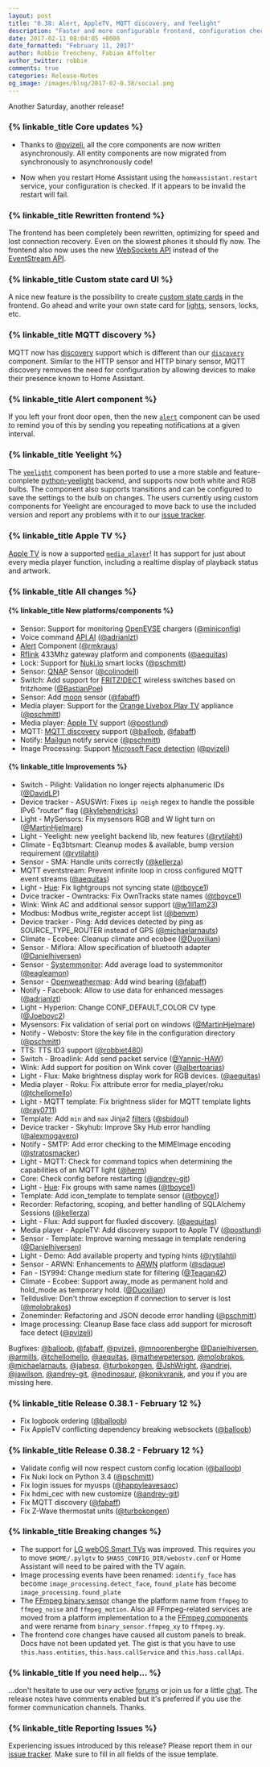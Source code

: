```yaml
---
layout: post
title: "0.38: Alert, AppleTV, MQTT discovery, and Yeelight"
description: "Faster and more configurable frontend, configuration check, and complete move to async for core"
date: 2017-02-11 08:04:05 +0000
date_formatted: "February 11, 2017"
author: Robbie Trencheny, Fabian Affolter
author_twitter: robbie
comments: true
categories: Release-Notes
og_image: /images/blog/2017-02-0.38/social.png
---
```


Another Saturday, another release!

### {% linkable_title Core updates %}
- Thanks to [@pvizeli], all the core components are now written asynchronously. All entity components are now migrated from synchronously to asynchronously code!

- Now when you restart Home Assistant using the `homeassistant.restart` service, your configuration is checked. If it appears to be invalid the restart will fail.

### {% linkable_title Rewritten frontend %}
The frontend has been completely been rewritten, optimizing for speed and lost connection recovery. Even on the slowest phones it should fly now. The frontend also now uses the new [WebSockets API][websocket-api] instead of the [EventStream API][event-stream-api].

### {% linkable_title Custom state card UI %}
A nice new feature is the possibility to create [custom state cards][custom-ui] in the frontend. Go ahead and write your own state card for [lights][light], sensors, locks, etc.

### {% linkable_title MQTT discovery %}
MQTT now has [discovery][mqtt-discovery] support which is different than our [`discovery`][discovery] component. Similar to the HTTP sensor and HTTP binary sensor, MQTT discovery removes the need for configuration by allowing devices to make their presence known to Home Assistant.

### {% linkable_title Alert component %}
If you left your front door open, then the new [`alert`][alert] component can be used to remind you of this by sending you repeating notifications at a given interval.

### {% linkable_title Yeelight %}
The [`yeelight`][yeelight] component has been ported to use a more stable and feature-complete [python-yeelight][python-yeelight] backend, and supports now both white and RGB bulbs. The component also supports transitions and can be configured to save the settings to the bulb on changes. The users currently using custom components for Yeelight are encouraged to move back to use the included version and report any problems with it to our [issue tracker][issue].

### {% linkable_title Apple TV %}
[Apple TV][apple-tv] is now a supported [`media_player`][media-player]! It has support for just about every media player function, including a realtime display of playback status and artwork.

### {% linkable_title All changes %}
#### {% linkable_title New platforms/components %}

- Sensor: Support for monitoring [OpenEVSE][openevse] chargers ([@miniconfig])
- Voice command [API.AI][apiai] ([@adrianlzt])
- [Alert][alert] Component ([@rmkraus])
- [Rflink][rflink] 433Mhz gateway platform and components ([@aequitas])
- Lock: Support for [Nuki.io][nuki] smart locks ([@pschmitt])
- Sensor: [QNAP][qnap] Sensor ([@colinodell])
- Switch: Add support for [FRITZ!DECT][fritz] wireless switches based on fritzhome ([@BastianPoe])
- Sensor: Add [moon][moon] sensor ([@fabaff])
- Media player: Support for the [Orange Livebox Play TV][orange] appliance ([@pschmitt])
- Media player: [Apple TV][apple-tv] support ([@postlund])
- MQTT: [MQTT discovery][mqtt-discovery] support ([@balloob], [@fabaff])
- Notify: [Mailgun][mailgun] notify service ([@pschmitt])
- Image Processing: Support [Microsoft Face detection][face-detect] ([@pvizeli])

#### {% linkable_title Improvements %}

- Switch - Pilight: Validation no longer rejects alphanumeric IDs ([@DavidLP])
- Device tracker - ASUSWrt: Fixes `ip neigh` regex to handle the possible IPv6 "router" flag ([@kylehendricks])
- Light - MySensors: Fix mysensors RGB and W light turn on ([@MartinHjelmare])
- Light - Yeelight: new yeelight backend lib, new features ([@rytilahti])
- Climate - Eq3btsmart: Cleanup modes & available, bump version requirement ([@rytilahti])
- Sensor - SMA: Handle units correctly ([@kellerza])
- MQTT eventstream: Prevent infinite loop in cross configured MQTT event streams ([@aequitas])
- Light - [Hue][hue]: Fix lightgroups not syncing state ([@tboyce1])
- Dvice tracker - Owntracks: Fix OwnTracks state names ([@tboyce1])
- Wink: Wink AC and additional sensor support ([@w1ll1am23])
- Modbus: Modbus write_register accept list ([@benvm])
- Device tracker - Ping: Add devices detected by ping as SOURCE_TYPE_ROUTER instead of GPS ([@michaelarnauts])
- Climate - Ecobee: Cleanup climate and ecobee ([@Duoxilian])
- Sensor - Miflora: Allow specification of bluetooth adapter ([@Danielhiversen])
- Sensor - [Systemmonitor][systemmonitor]: Add average load to systemmonitor ([@eagleamon])
- Sensor - [Openweathermap][owm]: Add wind bearing ([@fabaff])
- Notify - Facebook: Allow to use data for enhanced messages ([@adrianlzt])
- Light - Hyperion: Change CONF_DEFAULT_COLOR CV type ([@Joeboyc2])
- Mysensors: Fix validation of serial port on windows ([@MartinHjelmare])
- Notify - Webostv: Store the key file in the configuration directory ([@pschmitt])
- TTS: TTS ID3 support ([@robbiet480])
- Switch - Broadlink: Add send packet service ([@Yannic-HAW])
- Wink: Add support for position on Wink cover ([@albertoarias])
- Light - Flux: Make brightness display work for RGB devices. ([@aequitas])
- Media player - Roku: Fix attribute error for media_player/roku ([@tchellomello])
- Light - MQTT template: Fix brightness slider for MQTT template lights ([@ray0711])
- Template: Add `min` and `max` Jinja2 [filters][filters] ([@sbidoul])
- Device tracker - Skyhub: Improve Sky Hub error handling ([@alexmogavero])
- Notify - SMTP: Add error checking to the MIMEImage encoding ([@stratosmacker])
- Light - MQTT: Check for command topics when determining the capabilities of an MQTT light ([@herm])
- Core: Check config before restarting ([@andrey-git])
- Light - [Hue][hue]: Fix groups with same names ([@tboyce1])
- Template: Add icon_template to template sensor ([@tboyce1])
- Recorder: Refactoring, scoping, and better handling of SQLAlchemy Sessions ([@kellerza])
- Light - Flux: Add support for fluxled discovery. ([@aequitas])
- Media player - AppleTV: Add discovery support to Apple TV ([@postlund])
- Sensor - Template: Improve warning message in template rendering ([@Danielhiversen])
- Light - Demo: Add available property and typing hints ([@rytilahti])
- Sensor - ARWN: Enhancements to [ARWN][arwn] platform ([@sdague])
- Fan - ISY994: Change medium state for filtering ([@Teagan42])
- Climate - Ecobee: Support away_mode as permanent hold and hold_mode as temporary hold. ([@Duoxilian])
- Tellduslive: Don't throw exception if connection to server is lost ([@molobrakos])
- Zoneminder: Refactoring and JSON decode error handling ([@pschmitt])
- Image processing: Cleanup Base face class add support for microsoft face detect ([@pvizeli])

Bugfixes: [@balloob], [@fabaff], [@pvizeli], [@mnoorenberghe] [@Danielhiversen], [@armills], [@tchellomello], [@aequitas], [@mathewpeterson], [@molobrakos], [@michaelarnauts], [@jabesq], [@turbokongen], [@JshWright], [@andriej], [@jawilson], [@andrey-git], [@nodinosaur], [@konikvranik], and you if you are missing here.

### {% linkable_title Release 0.38.1 - February 12 %}

- Fix logbook ordering ([@balloob])
- Fix AppleTV conflicting dependency breaking websockets ([@balloob])

### {% linkable_title Release 0.38.2 - February 12 %}

- Validate config will now respect custom config location ([@balloob])
- Fix Nuki lock on Python 3.4 ([@pschmitt])
- Fix login issues for myusps ([@happyleavesaoc])
- Fix hdmi_cec with new customize ([@andrey-git])
- Fix MQTT discovery ([@fabaff])
- Fix Z-Wave thermostat units ([@turbokongen])

### {% linkable_title Breaking changes %}
- The support for [LG webOS Smart TVs][webostv] was improved. This requires you to move `$HOME/.pylgtv` to `$HASS_CONFIG_DIR/webostv.conf` or Home Assistant will need to be paired with the TV again.
- Image processing events have been renamed: `identify_face` has become `image_processing.detect_face`, `found_plate` has become `image_processing.found_plate`
- The [FFmpeg binary sensor][ffmpeg-bin] change the platform name from `ffmpeg` to `ffmpeg_noise` and `ffmpeg_motion`. Also all FFmpeg-related services are moved from a platform implementation to a the [FFmpeg components][ffmpeg] and were rename from `binary_sensor.ffmpeg_xy` to `ffmpeg.xy`.
- The frontend core changes have caused all custom panels to break. Docs have not been updated yet. The gist is that you have to use `this.hass.entities`, `this.hass.callService` and `this.hass.callApi`.

### {% linkable_title If you need help... %}
...don't hesitate to use our very active [forums][forum] or join us for a little [chat][gitter]. The release notes have comments enabled but it's preferred if you use the former communication channels. Thanks.

### {% linkable_title Reporting Issues %}
Experiencing issues introduced by this release? Please report them in our [issue tracker][issue]. Make sure to fill in all fields of the issue template.

[@acambitsis]: https://github.com/acambitsis
[@adrianlzt]: https://github.com/adrianlzt
[@aequitas]: https://github.com/aequitas
[@albertoarias]: https://github.com/albertoarias
[@alexmogavero]: https://github.com/alexmogavero
[@andrey-git]: https://github.com/andrey-git
[@andriej]: https://github.com/andriej
[@armills]: https://github.com/armills
[@balloob]: https://github.com/balloob
[@BastianPoe]: https://github.com/BastianPoe
[@benvm]: https://github.com/benvm
[@colinodell]: https://github.com/colinodell
[@Danielhiversen]: https://github.com/Danielhiversen
[@DavidLP]: https://github.com/DavidLP
[@Duoxilian]: https://github.com/Duoxilian
[@eagleamon]: https://github.com/eagleamon
[@fabaff]: https://github.com/fabaff
[@happyleavesaoc]: https://github.com/happyleavesaoc
[@herm]: https://github.com/herm
[@jabesq]: https://github.com/jabesq
[@jawilson]: https://github.com/jawilson
[@Joeboyc2]: https://github.com/Joeboyc2
[@JshWright]: https://github.com/JshWright
[@kellerza]: https://github.com/kellerza
[@konikvranik]: https://github.com/konikvranik
[@kylehendricks]: https://github.com/kylehendricks
[@LinuxChristian]: https://github.com/LinuxChristian
[@MartinHjelmare]: https://github.com/MartinHjelmare
[@mathewpeterson]: https://github.com/mathewpeterson
[@michaelarnauts]: https://github.com/michaelarnauts
[@miniconfig]: https://github.com/miniconfig
[@mnoorenberghe]: https://github.com/mnoorenberghe
[@molobrakos]: https://github.com/molobrakos
[@nodinosaur]: https://github.com/nodinosaur
[@postlund]: https://github.com/postlund
[@pschmitt]: https://github.com/pschmitt
[@pvizeli]: https://github.com/pvizeli
[@ray0711]: https://github.com/ray0711
[@rmkraus]: https://github.com/rmkraus
[@robbiet480]: https://github.com/robbiet480
[@rytilahti]: https://github.com/rytilahti
[@sbidoul]: https://github.com/sbidoul
[@sdague]: https://github.com/sdague
[@stratosmacker]: https://github.com/stratosmacker
[@tboyce1]: https://github.com/tboyce1
[@tchellomello]: https://github.com/tchellomello
[@Teagan42]: https://github.com/Teagan42
[@turbokongen]: https://github.com/turbokongen
[@valentinalexeev]: https://github.com/valentinalexeev
[@w1ll1am23]: https://github.com/w1ll1am23
[@Yannic-HAW]: https://github.com/Yannic-HAW

[alert]: https://home-assistant.io/components/alert/
[apiai]: https://home-assistant.io/components/apiai/
[apple-tv]: https://home-assistant.io/components/media_player.apple_tv/
[arwn]: https://home-assistant.io/components/sensor.arwn/
[custom-ui]: https://home-assistant.io/developers/frontend_creating_custom_ui/
[discovery]: https://home-assistant.io/components/discovery/
[face-detect]: https://home-assistant.io/components/image_processing.microsoft_face_detect/
[ffmpeg-bin]: https://home-assistant.io/components/binary_sensor.ffmpeg/
[ffmpeg]: https://home-assistant.io/components/ffmpeg/
[filters]: https://home-assistant.io/topics/templating/#home-assistant-template-extensions
[fritz]: https://home-assistant.io/components/switch.fritzdect/
[hue]: https://home-assistant.io/components/light.hue/
[light]: https://home-assistant.io/cookbook/custom_ui_by_andrey-git
[mailgun]: https://home-assistant.io/components/notify.mailgun/
[media-player]: https://home-assistant.io/components/media_player/
[moon]: https://home-assistant.io/components/sensor.moon/
[mqtt-discovery]: https://home-assistant.io/components/mqtt/#discovery
[nuki]: https://home-assistant.io/components/lock.nuki/
[openevse]: https://home-assistant.io/components/sensor.openevse/
[orange]: https://home-assistant.io/components/media_player.liveboxplaytv/
[owm]: https://home-assistant.io/components/sensor.openweathermap/
[python-yeelight]: https://gitlab.com/stavros/python-yeelight
[qnap]: https://home-assistant.io/components/sensor.qnap/
[rflink]: https://home-assistant.io/components/rflink/
[systemmonitor]: https://home-assistant.io/components/sensor.systemmonitor/
[webostv]: https://home-assistant.io/components/media_player.webostv/
[yeelight]: https://home-assistant.io/components/light.yeelight/

[event-stream-api]: https://home-assistant.io/developers/server_sent_events/
[forum]: https://community.home-assistant.io/
[gitter]: https://gitter.im/home-assistant/home-assistant
[issue]: https://github.com/home-assistant/home-assistant/issues
[websocket-api]: https://home-assistant.io/developers/websocket_api/
